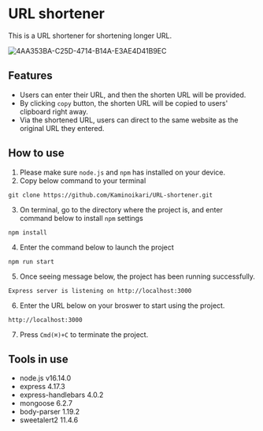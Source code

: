 # URL shortener
This is a URL shortener for shortening longer URL.

![4AA353BA-C25D-4714-B14A-E3AE4D41B9EC](https://user-images.githubusercontent.com/55652178/159232062-c5f4f972-df72-4ff6-be19-5ba661fa732f.jpeg)

## Features
* Users can enter their URL, and then the shorten URL will be provided.
* By clicking `copy` button, the shorten URL will be copied to users' clipboard right away.
* Via the shortened URL, users can direct to the same website as the original URL they entered.


## How to use
1. Please make sure `node.js` and `npm` has installed on your device.
2. Copy below command to your terminal
```
git clone https://github.com/Kaminoikari/URL-shortener.git
```
3. On terminal, go to the directory where the project is, and enter command below to install `npm` settings
```
npm install
``` 
4. Enter the command below to launch the project
```
npm run start
```
5. Once seeing message below, the project has been running successfully.
```
Express server is listening on http://localhost:3000
```
6. Enter the URL below on your broswer to start using the project.
```
http://localhost:3000
```
7. Press `Cmd(⌘)+C` to terminate the project.


## Tools in use
* node.js v16.14.0
* express 4.17.3
* express-handlebars 4.0.2
* mongoose 6.2.7
* body-parser 1.19.2
* sweetalert2 11.4.6
